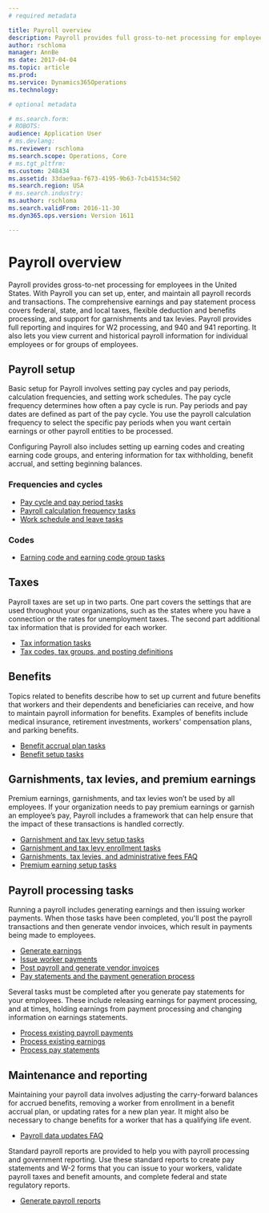 ```yaml
---
# required metadata

title: Payroll overview
description: Payroll provides full gross-to-net processing for employees in the United States. With Payroll you can set up, enter, and maintain all payroll records and transactions. The comprehensive earnings and pay statement process covers federal, state, and local taxes, flexible deduction and benefits processing, and support for garnishments and tax levies. Payroll provides full reporting and inquires for W2 processing, and 940 and 941 reporting. It also lets you view current and historical payroll information for individual employees or for groups of employees.
author: rschloma
manager: AnnBe
ms date: 2017-04-04
ms.topic: article
ms.prod: 
ms.service: Dynamics365Operations
ms.technology: 

# optional metadata

# ms.search.form: 
# ROBOTS: 
audience: Application User
# ms.devlang: 
ms.reviewer: rschloma
ms.search.scope: Operations, Core
# ms.tgt_pltfrm: 
ms.custom: 248434
ms.assetid: 33dae9aa-f673-4195-9b63-7cb41534c502
ms.search.region: USA
# ms.search.industry: 
ms.author: rschloma
ms.search.validFrom: 2016-11-30
ms.dyn365.ops.version: Version 1611

---
```


# Payroll overview

Payroll provides gross-to-net processing for employees in the United States. With Payroll you can set up, enter, and maintain all payroll records and transactions. The comprehensive earnings and pay statement process covers federal, state, and local taxes, flexible deduction and benefits processing, and support for garnishments and tax levies. Payroll provides full reporting and inquires for W2 processing, and 940 and 941 reporting. It also lets you view current and historical payroll information for individual employees or for groups of employees.

Payroll setup
-----------

Basic setup for Payroll involves setting pay cycles and pay periods, calculation frequencies, and setting work schedules. The pay cycle frequency determines how often a pay cycle is run. Pay periods and pay dates are defined as part of the pay cycle. You use the payroll calculation frequency to select the specific pay periods when you want certain earnings or other payroll entities to be processed. 

Configuring Payroll also includes setting up earning codes and creating earning code groups, and entering information for tax withholding, benefit accrual, and setting beginning balances.

### Frequencies and cycles
-   [Pay cycle and pay period tasks](noam-usa-pay-cycle-pay-period-tasks-sample.md)
-   [Payroll calculation frequency tasks](noam-usa-payroll-calculation-frequencies-tasks.md)
-   [Work schedule and leave tasks](noam-usa-work-schedule-leave-tasks.md)

### Codes
-   [Earning code and earning code group tasks](noam-usa-earning-code-group-tasks.md)

## Taxes
Payroll taxes are set up in two parts. One part covers the settings that are used throughout your organizations, such as the states where you have a connection or the rates for unemployment taxes. The second part additional tax information that is provided for each worker. 

-   [Tax information tasks](noam-usa-tax-information-tasks.md)
-   [Tax codes, tax groups, and posting definitions](noam-usa-tax-codes-tax-groups-definitions.md)

## Benefits
Topics related to benefits describe how to set up current and future benefits that workers and their dependents and beneficiaries can receive, and how to maintain payroll information for benefits. Examples of benefits include medical insurance, retirement investments, workers' compensation plans, and parking benefits. 

-   [Benefit accrual plan tasks](noam-usa-benefit-accrual-plan-tasks.md)
-   [Benefit setup tasks](noam-usa-benefit-set-up-tasks.md)

## Garnishments, tax levies, and premium earnings
Premium earnings, garnishments, and tax levies won’t be used by all employees. If your organization needs to pay premium earnings or garnish an employee’s pay, Payroll includes a framework that can help ensure that the impact of these transactions is handled correctly.

-   [Garnishment and tax levy setup tasks](noam-usa-garnishment-tax-levy-set-up-tasks.md)
-   [Garnishment and tax levy enrollment tasks](noam-usa-garnishment-tax-levy-enrollment-tasks.md)
-   [Garnishments, tax levies, and administrative fees FAQ](noam-usa-garnishment-tax-levy-administrative-fees.md)
-   [Premium earning setup tasks](noam-usa-premium-earning-setup-tasks.md)

## Payroll processing tasks
Running a payroll includes generating earnings and then issuing worker payments. When those tasks have been completed, you'll post the payroll transactions and then generate vendor invoices, which result in payments being made to employees. 

-   [Generate earnings](noam-usa-generate-earnings.md)
-   [Issue worker payments](noam-usa-issue-worker-payments.md)
-   [Post payroll and generate vendor invoices](noam-usa-post-payroll-generate-vendor-invoices.md)
-   [Pay statements and the payment generation process](noam-usa-pay-statements-payment-generation-process.md)

Several tasks must be completed after you generate pay statements for your employees. These include releasing earnings for payment processing, and at times, holding earnings from payment processing and changing information on earnings statements.

-   [Process existing payroll payments](noam-usa-existing-payroll-payments.md)
-   [Process existing earnings](noam-usa-existing-earnings.md)
-   [Process pay statements](noam-usa-pay-statements.md)

## Maintenance and reporting
Maintaining your payroll data involves adjusting the carry-forward balances for accrued benefits, removing a worker from enrollment in a benefit accrual plan, or updating rates for a new plan year. It might also be necessary to change benefits for a worker that has a qualifying life event. 

-   [Payroll data updates FAQ](noam-usa-payroll-data-updates.md)

Standard payroll reports are provided to help you with payroll processing and government reporting. Use these standard reports to create pay statements and W-2 forms that you can issue to your workers, validate payroll taxes and benefit amounts, and complete federal and state regulatory reports.

-   [Generate payroll reports](noam-usa-generate-payroll-reports.md)

